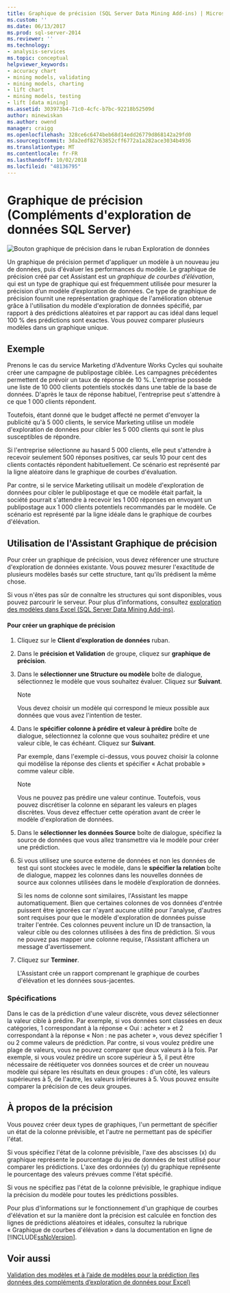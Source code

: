```yaml
---
title: Graphique de précision (SQL Server Data Mining Add-ins) | Microsoft Docs
ms.custom: ''
ms.date: 06/13/2017
ms.prod: sql-server-2014
ms.reviewer: ''
ms.technology:
- analysis-services
ms.topic: conceptual
helpviewer_keywords:
- accuracy chart
- mining models, validating
- mining models, charting
- lift chart
- mining models, testing
- lift [data mining]
ms.assetid: 303973b4-71c0-4cfc-b7bc-92218b52509d
author: minewiskan
ms.author: owend
manager: craigg
ms.openlocfilehash: 328ce6c6474beb68d14edd26779d868142a29fd0
ms.sourcegitcommit: 3da2edf82763852cff6772a1a282ace3034b4936
ms.translationtype: MT
ms.contentlocale: fr-FR
ms.lasthandoff: 10/02/2018
ms.locfileid: "48136795"
---
```

# <a name="accuracy-chart-sql-server-data-mining-add-ins"></a>Graphique de précision (Compléments d'exploration de données SQL Server)
  ![Bouton graphique de précision dans le ruban Exploration de données](media/dmc-accchart.gif "bouton graphique de précision dans le ruban Exploration de données")  
  
 Un graphique de précision permet d'appliquer un modèle à un nouveau jeu de données, puis d'évaluer les performances du modèle. Le graphique de précision créé par cet Assistant est un *graphique de courbes d’élévation*, qui est un type de graphique qui est fréquemment utilisée pour mesurer la précision d’un modèle d’exploration de données. Ce type de graphique de précision fournit une représentation graphique de l'amélioration obtenue grâce à l'utilisation du modèle d'exploration de données spécifié, par rapport à des prédictions aléatoires et par rapport au cas idéal dans lequel 100 % des prédictions sont exactes. Vous pouvez comparer plusieurs modèles dans un graphique unique.  
  
## <a name="example"></a>Exemple  
 Prenons le cas du service Marketing d'Adventure Works Cycles qui souhaite créer une campagne de publipostage ciblée. Les campagnes précédentes permettent de prévoir un taux de réponse de 10 %. L'entreprise possède une liste de 10 000 clients potentiels stockés dans une table de la base de données. D'après le taux de réponse habituel, l'entreprise peut s'attendre à ce que 1 000 clients répondent.  
  
 Toutefois, étant donné que le budget affecté ne permet d'envoyer la publicité qu'à 5 000 clients, le service Marketing utilise un modèle d'exploration de données pour cibler les 5 000 clients qui sont le plus susceptibles de répondre.  
  
 Si l'entreprise sélectionne au hasard 5 000 clients, elle peut s'attendre à recevoir seulement 500 réponses positives, car seuls 10 pour cent des clients contactés répondent habituellement. Ce scénario est représenté par la ligne aléatoire dans le graphique de courbes d'évaluation.  
  
 Par contre, si le service Marketing utilisait un modèle d'exploration de données pour cibler le publipostage et que ce modèle était parfait, la société pourrait s'attendre à recevoir les 1 000 réponses en envoyant un publipostage aux 1 000 clients potentiels recommandés par le modèle. Ce scénario est représenté par la ligne idéale dans le graphique de courbes d'élévation.  
  
## <a name="using-the-accuracy-chart-wizard"></a>Utilisation de l'Assistant Graphique de précision  
 Pour créer un graphique de précision, vous devez référencer une structure d'exploration de données existante. Vous pouvez mesurer l'exactitude de plusieurs modèles basés sur cette structure, tant qu'ils prédisent la même chose.  
  
 Si vous n'êtes pas sûr de connaître les structures qui sont disponibles, vous pouvez parcourir le serveur. Pour plus d’informations, consultez [exploration des modèles dans Excel &#40;SQL Server Data Mining Add-ins&#41;](browsing-models-in-excel-sql-server-data-mining-add-ins.md).  
  
#### <a name="to-create-an-accuracy-chart"></a>Pour créer un graphique de précision  
  
1.  Cliquez sur le **Client d’exploration de données** ruban.  
  
2.  Dans le **précision et Validation** de groupe, cliquez sur **graphique de précision**.  
  
3.  Dans le **sélectionner une Structure ou modèle** boîte de dialogue, sélectionnez le modèle que vous souhaitez évaluer. Cliquez sur **Suivant**.  
  
    > [!NOTE]  
    >  Vous devez choisir un modèle qui correspond le mieux possible aux données que vous avez l'intention de tester.  
  
4.  Dans le **spécifier colonne à prédire et valeur à prédire** boîte de dialogue, sélectionnez la colonne que vous souhaitez prédire et une valeur cible, le cas échéant. Cliquez sur **Suivant**.  
  
     Par exemple, dans l'exemple ci-dessus, vous pouvez choisir la colonne qui modélise la réponse des clients et spécifier « Achat probable » comme valeur cible.  
  
    > [!NOTE]  
    >  Vous ne pouvez pas prédire une valeur continue. Toutefois, vous pouvez discrétiser la colonne en séparant les valeurs en plages discrètes. Vous devez effectuer cette opération avant de créer le modèle d'exploration de données.  
  
5.  Dans le **sélectionner les données Source** boîte de dialogue, spécifiez la source de données que vous allez transmettre via le modèle pour créer une prédiction.  
  
6.  Si vous utilisez une source externe de données et non les données de test qui sont stockées avec le modèle, dans le **spécifier la relation** boîte de dialogue, mappez les colonnes dans les nouvelles données de source aux colonnes utilisées dans le modèle d’exploration de données.  
  
     Si les noms de colonne sont similaires, l'Assistant les mappe automatiquement. Bien que certaines colonnes de vos données d'entrée puissent être ignorées car n'ayant aucune utilité pour l'analyse, d'autres sont requises pour que le modèle d'exploration de données puisse traiter l'entrée. Ces colonnes peuvent inclure un ID de transaction, la valeur cible ou des colonnes utilisées à des fins de prédiction. Si vous ne pouvez pas mapper une colonne requise, l'Assistant affichera un message d'avertissement.  
  
7.  Cliquez sur **Terminer**.  
  
     L'Assistant crée un rapport comprenant le graphique de courbes d'élévation et les données sous-jacentes.  
  
### <a name="requirements"></a>Spécifications  
 Dans le cas de la prédiction d'une valeur discrète, vous devez sélectionner la valeur cible à prédire. Par exemple, si vos données sont classées en deux catégories, 1 correspondant à la réponse « Oui : acheter » et 2 correspondant à la réponse « Non : ne pas acheter », vous devez spécifier 1 ou 2 comme valeurs de prédiction. Par contre, si vous voulez prédire une plage de valeurs, vous ne pouvez comparer que deux valeurs à la fois. Par exemple, si vous voulez prédire un score supérieur à 5, il peut être nécessaire de réétiqueter vos données sources et de créer un nouveau modèle qui sépare les résultats en deux groupes : d'un côté, les valeurs supérieures à 5, de l'autre, les valeurs inférieures à 5. Vous pouvez ensuite comparer la précision de ces deux groupes.  
  
## <a name="understanding-accuracy"></a>À propos de la précision  
 Vous pouvez créer deux types de graphiques, l'un permettant de spécifier un état de la colonne prévisible, et l'autre ne permettant pas de spécifier l'état.  
  
 Si vous spécifiez l'état de la colonne prévisible, l'axe des abscisses (x) du graphique représente le pourcentage du jeu de données de test utilisé pour comparer les prédictions. L'axe des ordonnées (y) du graphique représente le pourcentage des valeurs prévues comme l'état spécifié.  
  
 Si vous ne spécifiez pas l'état de la colonne prévisible, le graphique indique la précision du modèle pour toutes les prédictions possibles.  
  
 Pour plus d'informations sur le fonctionnement d'un graphique de courbes d'élévation et sur la manière dont la précision est calculée en fonction des lignes de prédictions aléatoires et idéales, consultez la rubrique « Graphique de courbes d'élévation » dans la documentation en ligne de [!INCLUDE[ssNoVersion](../includes/ssnoversion-md.md)].  
  
## <a name="see-also"></a>Voir aussi  
 [Validation des modèles et à l’aide de modèles pour la prédiction &#40;les données des compléments d’exploration de données pour Excel&#41;](validating-models-and-using-models-for-prediction-data-mining-add-ins-for-excel.md)  
  
  
